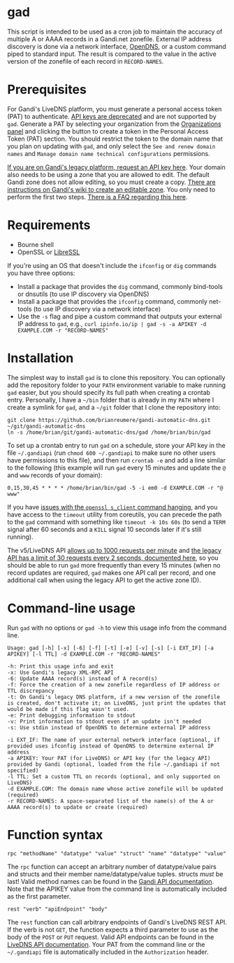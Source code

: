 gad
===

This script is intended to be used as a cron job to maintain the accuracy of multiple A or AAAA records in a Gandi.net zonefile. External IP address discovery is done via a network interface, [OpenDNS](http://www.opendns.com), or a custom command piped to standard input. The result is compared to the value in the active version of the zonefile of each record in `RECORD-NAMES`.

Prerequisites
=============

For Gandi's LiveDNS platform, you must generate a personal access token (PAT) to authenticate. [API keys are deprecated](https://api.gandi.net/docs/changelog/) and are not supported by `gad`. Generate a PAT by selecting your organization from the [Organizations panel](https://admin.gandi.net/organizations/) and clicking the button to create a token in the Personal Access Token (PAT) section. You should restrict the token to the domain name that you plan on updating with `gad`, and only select the `See and renew domain names` and `Manage domain name technical configurations` permissions.

[If you are on Gandi's legacy platform, request an API key here](https://www.gandi.net/admin/apixml/). Your domain also needs to be using a zone that you are allowed to edit. The default Gandi zone does not allow editing, so you must create a copy. [There are instructions on Gandi's wiki to create an editable zone](http://wiki.gandi.net/en/dns/zone/edit). You only need to perform the first two steps. [There is a FAQ regarding this here](http://wiki.gandi.net/en/dns/faq#cannot_change_zone_file).

Requirements
============

  * Bourne shell
  * OpenSSL or [LibreSSL](http://www.libressl.org)

If you're using an OS that doesn't include the `ifconfig` or `dig` commands you have three options:
  * Install a package that provides the `dig` command, commonly bind-tools or dnsutils (to use IP discovery via OpenDNS)
  * Install a package that provides the `ifconfig` command, commonly net-tools (to use IP discovery via a network interface)
  * Use the `-s` flag and pipe a custom command that outputs your external IP address to `gad`, e.g., ```curl ipinfo.io/ip | gad -s -a APIKEY -d EXAMPLE.COM -r "RECORD-NAMES"```

Installation
============

The simplest way to install `gad` is to clone this repository. You can optionally add the repository folder to your `PATH` environment variable to make running `gad` easier, but you should specify its full path when creating a crontab entry. Personally, I have a `~/bin` folder that is already in my `PATH` where I create a symlink for `gad`, and a `~/git` folder that I clone the repository into:

```
git clone https://github.com/brianreumere/gandi-automatic-dns.git ~/git/gandi-automatic-dns
ln -s /home/brian/git/gandi-automatic-dns/gad /home/brian/bin/gad
```

To set up a crontab entry to run `gad` on a schedule, store your API key in the file `~/.gandiapi` (run `chmod 600 ~/.gandiapi` to make sure no other users have permissions to this file), and then run `crontab -e` and add a line similar to the following (this example will run `gad` every 15 minutes and update the `@` and `www` records of your domain):

```
0,15,30,45 * * * * /home/brian/bin/gad -5 -i em0 -d EXAMPLE.COM -r "@ www"
```

If you have [issues with the `openssl s_client` command hanging](https://github.com/brianreumere/gandi-automatic-dns/issues/31), and you have access to the `timeout` utility from coreutils, you can precede the path to the `gad` command with something like `timeout -k 10s 60s` (to send a `TERM` signal after 60 seconds and a `KILL` signal 10 seconds later if it's still running).

The v5/LiveDNS API [allows up to 1000 requests per minute](https://api.gandi.net/docs/reference/) and [the legacy API has a limit of 30 requests every 2 seconds, documented here](https://docs.gandi.net/en/reseller/faq/index.html), so you should be able to run `gad` more frequently than every 15 minutes (when no record updates are required, `gad` makes one API call per record, and one additional call when using the legacy API to get the active zone ID).

Command-line usage
==================

Run `gad` with no options or `gad -h` to view this usage info from the command line.

```
Usage: gad [-h] [-x] [-6] [-f] [-t] [-e] [-v] [-s] [-i EXT_IF] [-a APIKEY] [-l TTL] -d EXAMPLE.COM -r "RECORD-NAMES"

-h: Print this usage info and exit
-x: Use Gandi's legacy XML-RPC API
-6: Update AAAA record(s) instead of A record(s)
-f: Force the creation of a new zonefile regardless of IP address or TTL discrepancy
-t: On Gandi's legacy DNS platform, if a new version of the zonefile is created, don't activate it; on LiveDNS, just print the updates that would be made if this flag wasn't used.
-e: Print debugging information to stdout
-v: Print information to stdout even if an update isn't needed
-s: Use stdin instead of OpenDNS to determine external IP address

-i EXT_IF: The name of your external network interface (optional, if provided uses ifconfig instead of OpenDNS to determine external IP address
-a APIKEY: Your PAT (for LiveDNS) or API key (for the legacy API) provided by Gandi (optional, loaded from the file ~/.gandiapi if not specified)
-l TTL: Set a custom TTL on records (optional, and only supported on LiveDNS)
-d EXAMPLE.COM: The domain name whose active zonefile will be updated (required)
-r RECORD-NAMES: A space-separated list of the name(s) of the A or AAAA record(s) to update or create (required)
```

Function syntax
============

```
rpc "methodName" "datatype" "value" "struct" "name" "datatype" "value"
```

The `rpc` function can accept an arbitrary number of datatype/value pairs and structs and their member name/datatype/value tuples. structs _must_ be last! Valid method names can be found in the [Gandi API documentation](http://doc.rpc.gandi.net/index.html). Note that the APIKEY value from the command line is automatically included as the first parameter.

```
rest "verb" "apiEndpoint" "body"
```

The `rest` function can call arbitrary endpoints of Gandi's LiveDNS REST API. If the verb is not `GET`, the function expects a third parameter to use as the body of the `POST` or `PUT` request. Valid API endpoints can be found in the [LiveDNS API documentation](https://api.gandi.net/docs/livedns/). Your PAT from the command line or the `~/.gandiapi` file is automatically included in the `Authorization` header.
